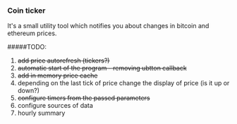 ### Coin ticker

It's a small utility tool which notifies you about changes in bitcoin and ethereum prices.

#####TODO:
1. ~~add price autorefresh (tickers?)~~
2. ~~automatic start of the program - removing ubtton callback~~
3. ~~add in memory price cache~~
4. depending on the last tick of price change the display of price (is it up or down?)
5. ~~configure timers from the passed parameters~~
5. configure sources of data
6. hourly summary